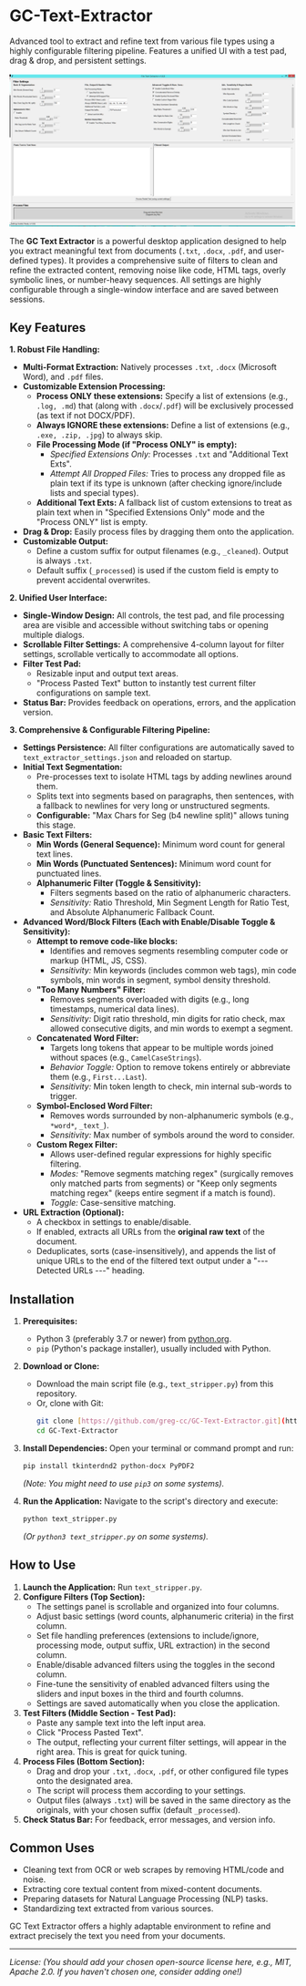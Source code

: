 

# GC-Text-Extractor
Advanced tool to extract and refine text from various file types using a highly configurable filtering pipeline. Features a unified UI with a test pad, drag &amp; drop, and persistent settings.

![GC Text Extractor Interface](https://github.com/greg-cc/GC-Text-Extractor/blob/7f7c3e2787c217ffe94eb142275e2a2768302e02/GC%20text%20extractor.png)

The **GC Text Extractor** is a powerful desktop application designed to help you extract meaningful text from documents (`.txt`, `.docx`, `.pdf`, and user-defined types). It provides a comprehensive suite of filters to clean and refine the extracted content, removing noise like code, HTML tags, overly symbolic lines, or number-heavy sequences. All settings are highly configurable through a single-window interface and are saved between sessions.

## Key Features

**1. Robust File Handling:**

  * **Multi-Format Extraction:** Natively processes `.txt`, `.docx` (Microsoft Word), and `.pdf` files.
  * **Customizable Extension Processing:**
      * **Process ONLY these extensions:** Specify a list of extensions (e.g., `.log, .md`) that (along with `.docx`/`.pdf`) will be exclusively processed (as text if not DOCX/PDF).
      * **Always IGNORE these extensions:** Define a list of extensions (e.g., `.exe, .zip, .jpg`) to always skip.
      * **File Processing Mode (if "Process ONLY" is empty):**
          * *Specified Extensions Only:* Processes `.txt` and "Additional Text Exts".
          * *Attempt All Dropped Files:* Tries to process any dropped file as plain text if its type is unknown (after checking ignore/include lists and special types).
      * **Additional Text Exts:** A fallback list of custom extensions to treat as plain text when in "Specified Extensions Only" mode and the "Process ONLY" list is empty.
  * **Drag & Drop:** Easily process files by dragging them onto the application.
  * **Customizable Output:**
      * Define a custom suffix for output filenames (e.g., `_cleaned`). Output is always `.txt`.
      * Default suffix (`_processed`) is used if the custom field is empty to prevent accidental overwrites.

**2. Unified User Interface:**

  * **Single-Window Design:** All controls, the test pad, and file processing area are visible and accessible without switching tabs or opening multiple dialogs.
  * **Scrollable Filter Settings:** A comprehensive 4-column layout for filter settings, scrollable vertically to accommodate all options.
  * **Filter Test Pad:**
      * Resizable input and output text areas.
      * "Process Pasted Text" button to instantly test current filter configurations on sample text.
  * **Status Bar:** Provides feedback on operations, errors, and the application version.

**3. Comprehensive & Configurable Filtering Pipeline:**

  * **Settings Persistence:** All filter configurations are automatically saved to `text_extractor_settings.json` and reloaded on startup.
  * **Initial Text Segmentation:**
      * Pre-processes text to isolate HTML tags by adding newlines around them.
      * Splits text into segments based on paragraphs, then sentences, with a fallback to newlines for very long or unstructured segments.
      * **Configurable:** "Max Chars for Seg (b4 newline split)" allows tuning this stage.
  * **Basic Text Filters:**
      * **Min Words (General Sequence):** Minimum word count for general text lines.
      * **Min Words (Punctuated Sentences):** Minimum word count for punctuated lines.
      * **Alphanumeric Filter (Toggle & Sensitivity):**
          * Filters segments based on the ratio of alphanumeric characters.
          * *Sensitivity:* Ratio Threshold, Min Segment Length for Ratio Test, and Absolute Alphanumeric Fallback Count.
  * **Advanced Word/Block Filters (Each with Enable/Disable Toggle & Sensitivity):**
      * **Attempt to remove code-like blocks:**
          * Identifies and removes segments resembling computer code or markup (HTML, JS, CSS).
          * *Sensitivity:* Min keywords (includes common web tags), min code symbols, min words in segment, symbol density threshold.
      * **"Too Many Numbers" Filter:**
          * Removes segments overloaded with digits (e.g., long timestamps, numerical data lines).
          * *Sensitivity:* Digit ratio threshold, min digits for ratio check, max allowed consecutive digits, and min words to exempt a segment.
      * **Concatenated Word Filter:**
          * Targets long tokens that appear to be multiple words joined without spaces (e.g., `CamelCaseStrings`).
          * *Behavior Toggle:* Option to remove tokens entirely or abbreviate them (e.g., `First...Last`).
          * *Sensitivity:* Min token length to check, min internal sub-words to trigger.
      * **Symbol-Enclosed Word Filter:**
          * Removes words surrounded by non-alphanumeric symbols (e.g., `*word*`, `_text_`).
          * *Sensitivity:* Max number of symbols around the word to consider.
      * **Custom Regex Filter:**
          * Allows user-defined regular expressions for highly specific filtering.
          * *Modes:* "Remove segments matching regex" (surgically removes only matched parts from segments) or "Keep only segments matching regex" (keeps entire segment if a match is found).
          * *Toggle:* Case-sensitive matching.
  * **URL Extraction (Optional):**
      * A checkbox in settings to enable/disable.
      * If enabled, extracts all URLs from the **original raw text** of the document.
      * Deduplicates, sorts (case-insensitively), and appends the list of unique URLs to the end of the filtered text output under a "--- Detected URLs ---" heading.

## Installation

1.  **Prerequisites:**

      * Python 3 (preferably 3.7 or newer) from [python.org](https://www.python.org/).
      * `pip` (Python's package installer), usually included with Python.

2.  **Download or Clone:**

      * Download the main script file (e.g., `text_stripper.py`) from this repository.
      * Or, clone with Git:
        ```bash
        git clone [https://github.com/greg-cc/GC-Text-Extractor.git](https://github.com/greg-cc/GC-Text-Extractor.git)
        cd GC-Text-Extractor
        ```

3.  **Install Dependencies:**
    Open your terminal or command prompt and run:

    ```bash
    pip install tkinterdnd2 python-docx PyPDF2
    ```

    *(Note: You might need to use `pip3` on some systems).*

4.  **Run the Application:**
    Navigate to the script's directory and execute:

    ```bash
    python text_stripper.py
    ```

    *(Or `python3 text_stripper.py` on some systems).*

## How to Use

1.  **Launch the Application:** Run `text_stripper.py`.
2.  **Configure Filters (Top Section):**
      * The settings panel is scrollable and organized into four columns.
      * Adjust basic settings (word counts, alphanumeric criteria) in the first column.
      * Set file handling preferences (extensions to include/ignore, processing mode, output suffix, URL extraction) in the second column.
      * Enable/disable advanced filters using the toggles in the second column.
      * Fine-tune the sensitivity of enabled advanced filters using the sliders and input boxes in the third and fourth columns.
      * Settings are saved automatically when you close the application.
3.  **Test Filters (Middle Section - Test Pad):**
      * Paste any sample text into the left input area.
      * Click "Process Pasted Text".
      * The output, reflecting your current filter settings, will appear in the right area. This is great for quick tuning.
4.  **Process Files (Bottom Section):**
      * Drag and drop your `.txt`, `.docx`, `.pdf`, or other configured file types onto the designated area.
      * The script will process them according to your settings.
      * Output files (always `.txt`) will be saved in the same directory as the originals, with your chosen suffix (default `_processed`).
5.  **Check Status Bar:** For feedback, error messages, and version info.

## Common Uses

  * Cleaning text from OCR or web scrapes by removing HTML/code and noise.
  * Extracting core textual content from mixed-content documents.
  * Preparing datasets for Natural Language Processing (NLP) tasks.
  * Standardizing text extracted from various sources.

GC Text Extractor offers a highly adaptable environment to refine and extract precisely the text you need from your documents.

-----

*License: (You should add your chosen open-source license here, e.g., MIT, Apache 2.0. If you haven't chosen one, consider adding one\!)*
